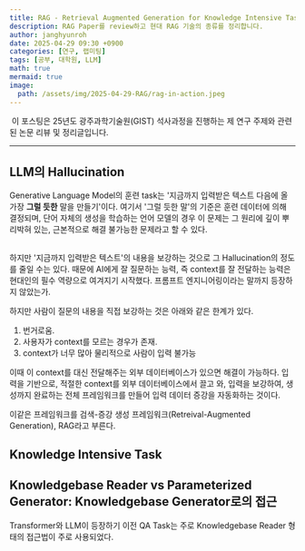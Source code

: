 ```yaml
---
title: RAG - Retrieval Augmented Generation for Knowledge Intensive Task
description: RAG Paper를 review하고 현대 RAG 기술의 종류를 정리합니다. 
author: janghyunroh
date: 2025-04-29 09:30 +0900
categories: [연구, 랩미팅]
tags: [공부, 대학원, LLM]
math: true
mermaid: true
image: 
  path: /assets/img/2025-04-29-RAG/rag-in-action.jpeg
---
```


 &nbsp;이 포스팅은 25년도 광주과학기술원(GIST) 석사과정을 진행하는 제 연구 주제와 관련된 논문 리뷰 및 정리글입니다. 

---



## LLM의 Hallucination

 Generative Language Model의 훈련 task는 '지금까지 입력받은 텍스트 다음에 올 가장 **그럴 듯한** 말을 만들기'이다. 여기서 '그럴 듯한 말'의 기준은 훈련 데이터에 의해 결정되며, 단어 자체의 생성을 학습하는 언어 모델의 경우 이 문제는 그 원리에 깊이 뿌리박혀 있는, 근본적으로 해결 불가능한 문제라고 할 수 있다. 

## 

 하지만 '지금까지 입력받은 텍스트'의 내용을 보강하는 것으로 그 Hallucination의 정도를 줄일 수는 있다. 때문에 AI에게 잘 질문하는 능력, 즉 context를 잘 전달하는 능력은 현대인의 필수 역량으로 여겨지기 시작했다. 프롬프트 엔지니어링이라는 말까지 등장하지 않았는가. 
 
 하지만 사람이 질문의 내용을 직접 보강하는 것은 아래와 같은 한계가 있다. 

 1) 번거로움. 
 2) 사용자가 context를 모르는 경우가 존재.
 3) context가 너무 많아 물리적으로 사람이 입력 불가능

 
 이때 이 context를 대신 전달해주는 외부 데이터베이스가 있으면 해결이 가능하다. 입력을 기반으로, 적절한 context를 외부 데이터베이스에서 끌고 와, 입력을 보강하여, 생성까지 완료하는 전체 프레임워크를 만들어 입력 데이터 증강을 자동화하는 것이다. 
 
 이같은 프레임워크를 검색-증강 생성 프레임워크(Retreival-Augmented Generation), RAG라고 부른다. 


## Knowledge Intensive Task

 


## Knowledgebase Reader vs Parameterized Generator: Knowledgebase Generator로의 접근

 Transformer와 LLM이 등장하기 이전 QA Task는 주로 Knowledgebase Reader 형태의 접근법이 주로 사용되었다. 
